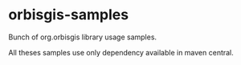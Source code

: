 orbisgis-samples
================

Bunch of org.orbisgis library usage samples.

All theses samples use only dependency available in maven central.
